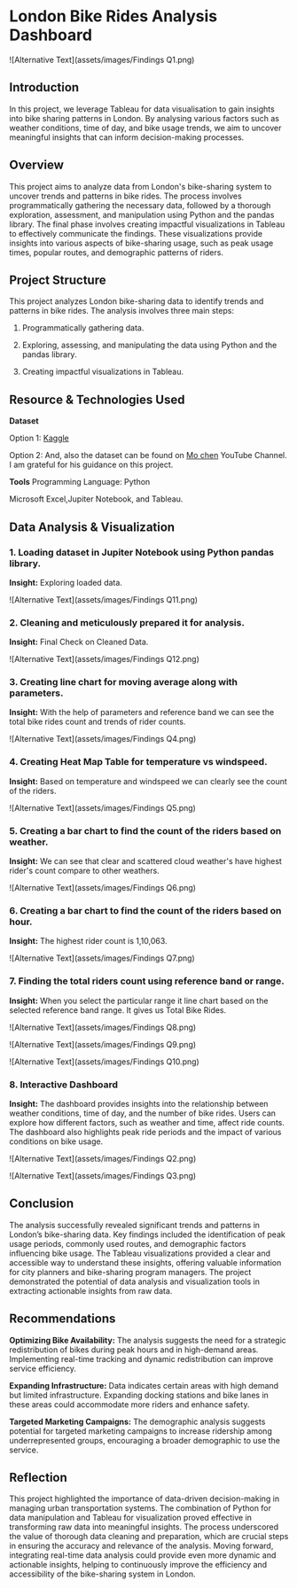 # London Bike Rides Analysis Dashboard

![Alternative Text](assets/images/Findings Q1.png)

## Introduction
In this project, we leverage Tableau for data visualisation to gain insights into bike sharing patterns in London. By analysing various factors such as weather conditions, time of day, and bike usage trends, we aim to uncover meaningful insights that can inform decision-making processes.
## Overview
This project aims to analyze data from London's bike-sharing system to uncover trends and patterns in bike rides. The process involves programmatically gathering the necessary data, followed by a thorough exploration, assessment, and manipulation using Python and the pandas library. The final phase involves creating impactful visualizations in Tableau to effectively communicate the findings. These visualizations provide insights into various aspects of bike-sharing usage, such as peak usage times, popular routes, and demographic patterns of riders.
## Project Structure
This project analyzes London bike-sharing data to identify trends and patterns in bike rides. The analysis involves three main steps:

1. Programmatically gathering data.

2. Exploring, assessing, and manipulating the data using Python and the pandas library.

3. Creating impactful visualizations in Tableau.

## Resource & Technologies Used

**Dataset**

Option 1: [Kaggle](https://www.kaggle.com/datasets?fileType=csv)

Option 2: And, also the dataset can be found on [Mo chen](https://www.youtube.com/@mo-chen) YouTube Channel. I am grateful for his guidance on this project.

**Tools** 
Programming Language: Python

Microsoft Excel,Jupiter Notebook, and Tableau.

## Data Analysis & Visualization 
### 1. Loading dataset in Jupiter Notebook using Python pandas library. 

**Insight:** Exploring loaded data.

![Alternative Text](assets/images/Findings Q11.png)

### 2. Cleaning and meticulously prepared it for analysis. 

**Insight:** Final Check on Cleaned Data.

![Alternative Text](assets/images/Findings Q12.png)

### 3. Creating line chart for moving average along with parameters.

**Insight:** With the help of parameters and reference band we can see the total bike rides count and trends of rider counts.

![Alternative Text](assets/images/Findings Q4.png)

### 4. Creating Heat Map Table for temperature vs windspeed.

**Insight:** Based on temperature and windspeed we can clearly see the count of the riders.

![Alternative Text](assets/images/Findings Q5.png)

### 5. Creating a bar chart to find the count of the riders based on weather.

**Insight:** We can see that clear and scattered cloud weather's have highest rider's count compare to other weathers. 

![Alternative Text](assets/images/Findings Q6.png)

### 6. Creating a bar chart to find the count of the riders based on hour.

**Insight:** The highest rider count is 1,10,063.

![Alternative Text](assets/images/Findings Q7.png)

### 7. Finding the total riders count using reference band or range.

**Insight:** When you select the particular range it line chart based on the selected reference band range. It gives us Total Bike Rides.

![Alternative Text](assets/images/Findings Q8.png)

![Alternative Text](assets/images/Findings Q9.png)

![Alternative Text](assets/images/Findings Q10.png)

### 8. Interactive Dashboard

**Insight:** The dashboard provides insights into the relationship between weather conditions, time of day, and the number of bike rides. Users can explore how different factors, such as weather and time, affect ride counts. The dashboard also highlights peak ride periods and the impact of various conditions on bike usage.

![Alternative Text](assets/images/Findings Q2.png)

![Alternative Text](assets/images/Findings Q3.png)

## Conclusion
The analysis successfully revealed significant trends and patterns in London’s bike-sharing data. Key findings included the identification of peak usage periods, commonly used routes, and demographic factors influencing bike usage. The Tableau visualizations provided a clear and accessible way to understand these insights, offering valuable information for city planners and bike-sharing program managers. The project demonstrated the potential of data analysis and visualization tools in extracting actionable insights from raw data.
## Recommendations
**Optimizing Bike Availability:** The analysis suggests the need for a strategic redistribution of bikes during peak hours and in high-demand areas. Implementing real-time tracking and dynamic redistribution can improve service efficiency.

**Expanding Infrastructure:** Data indicates certain areas with high demand but limited infrastructure. Expanding docking stations and bike lanes in these areas could accommodate more riders and enhance safety.

**Targeted Marketing Campaigns:** The demographic analysis suggests potential for targeted marketing campaigns to increase ridership among underrepresented groups, encouraging a broader demographic to use the service.
## Reflection
This project highlighted the importance of data-driven decision-making in managing urban transportation systems. The combination of Python for data manipulation and Tableau for visualization proved effective in transforming raw data into meaningful insights. The process underscored the value of thorough data cleaning and preparation, which are crucial steps in ensuring the accuracy and relevance of the analysis. Moving forward, integrating real-time data analysis could provide even more dynamic and actionable insights, helping to continuously improve the efficiency and accessibility of the bike-sharing system in London.


